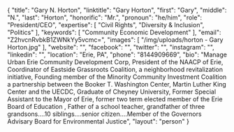 {
  "title": "Gary N. Horton",
  "linktitle": "Gary Horton",
  "first": "Gary",
  "middle": "N.",
  "last": "Horton",
  "honorific": "Mr.",
  "pronoun": "he/him",
  "role": "President/CEO",
  "expertise": [
    "Civil Rights",
    "Diversity & Inclusion",
    "Politics"
  ],
  "keywords": [
    "Community Economic Development"
  ],
  "email": "Z2hvcnRvbkB1ZWNkYy5vcmc=",
  "images": [
    "/img/uploads/horton - Gary Horton.jpg"
  ],
  "website": "",
  "facebook": "",
  "twitter": "",
  "instagram": "",
  "linkedin": "",
  "location": "Erie, PA",
  "phone": "8144909669",
  "bio": "Manage Urban Erie Community Development Corp, President of the NAACP of Erie, Coordinator of Eastside Grassroots Coalition, a neighborhood revitalization initiative, Founding member of the Minority Community Investment Coalition a partnership between the Booker T. Washington Center, Martin Luther King Center and the UECDC,  Graduate of Cheyney University, Former Special Assistant to the Mayor of Erie, former two term elected member of the Erie Board of Education , Father of a school teacher, grandfather of three grandsons....10 siblings....senior citizen....Member of the Governors Advisary Board for Environmental Justice",
  "layout": "person"
}
